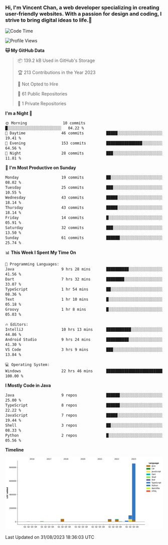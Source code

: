 ### Hi, I'm Vincent Chan, a web developer specializing in creating user-friendly websites. With a passion for design and coding, I strive to bring digital ideas to life.👋

<!--
**hkvincent/hkvincent** is a ✨ _special_ ✨ repository because its `README.md` (this file) appears on your GitHub profile.

Here are some ideas to get you started:

- 🔭 I’m currently working on ...
- 🌱 I’m currently learning ...
- 👯 I’m looking to collaborate on ...
- 🤔 I’m looking for help with ...
- 💬 Ask me about ...
- 📫 How to reach me: ...
- 😄 Pronouns: ...
- ⚡ Fun fact: ...
-->
<!--START_SECTION:waka-->
![Code Time](http://img.shields.io/badge/Code%20Time-339%20hrs%2024%20mins-blue)

![Profile Views](http://img.shields.io/badge/Profile%20Views-0-blue)

**🐱 My GitHub Data** 

> 📦 139.2 kB Used in GitHub's Storage 
 > 
> 🏆 213 Contributions in the Year 2023
 > 
> 🚫 Not Opted to Hire
 > 
> 📜 61 Public Repositories 
 > 
> 🔑 1 Private Repositories 
 > 
**I'm a Night 🦉** 

```text
🌞 Morning                10 commits          █░░░░░░░░░░░░░░░░░░░░░░░░   04.22 % 
🌆 Daytime                46 commits          █████░░░░░░░░░░░░░░░░░░░░   19.41 % 
🌃 Evening                153 commits         ████████████████░░░░░░░░░   64.56 % 
🌙 Night                  28 commits          ███░░░░░░░░░░░░░░░░░░░░░░   11.81 % 
```
📅 **I'm Most Productive on Sunday** 

```text
Monday                   19 commits          ██░░░░░░░░░░░░░░░░░░░░░░░   08.02 % 
Tuesday                  25 commits          ███░░░░░░░░░░░░░░░░░░░░░░   10.55 % 
Wednesday                43 commits          █████░░░░░░░░░░░░░░░░░░░░   18.14 % 
Thursday                 43 commits          █████░░░░░░░░░░░░░░░░░░░░   18.14 % 
Friday                   14 commits          █░░░░░░░░░░░░░░░░░░░░░░░░   05.91 % 
Saturday                 32 commits          ███░░░░░░░░░░░░░░░░░░░░░░   13.50 % 
Sunday                   61 commits          ██████░░░░░░░░░░░░░░░░░░░   25.74 % 
```


📊 **This Week I Spent My Time On** 

```text
💬 Programming Languages: 
Java                     9 hrs 28 mins       ██████████░░░░░░░░░░░░░░░   41.56 % 
Dart                     7 hrs 32 mins       ████████░░░░░░░░░░░░░░░░░   33.07 % 
TypeScript               1 hr 54 mins        ██░░░░░░░░░░░░░░░░░░░░░░░   08.36 % 
Text                     1 hr 10 mins        █░░░░░░░░░░░░░░░░░░░░░░░░   05.18 % 
Groovy                   1 hr 8 mins         █░░░░░░░░░░░░░░░░░░░░░░░░   05.03 % 

🔥 Editors: 
IntelliJ                 10 hrs 13 mins      ███████████░░░░░░░░░░░░░░   44.86 % 
Android Studio           9 hrs 24 mins       ██████████░░░░░░░░░░░░░░░   41.30 % 
VS Code                  3 hrs 9 mins        ███░░░░░░░░░░░░░░░░░░░░░░   13.84 % 

💻 Operating System: 
Windows                  22 hrs 46 mins      █████████████████████████   100.00 % 
```

**I Mostly Code in Java** 

```text
Java                     9 repos             ██████░░░░░░░░░░░░░░░░░░░   25.00 % 
TypeScript               8 repos             ██████░░░░░░░░░░░░░░░░░░░   22.22 % 
JavaScript               7 repos             █████░░░░░░░░░░░░░░░░░░░░   19.44 % 
Shell                    3 repos             ██░░░░░░░░░░░░░░░░░░░░░░░   08.33 % 
Python                   2 repos             █░░░░░░░░░░░░░░░░░░░░░░░░   05.56 % 
```



**Timeline**

![Lines of Code chart](https://raw.githubusercontent.com/hkvincent/hkvincent/main/assets/bar_graph.png)


 Last Updated on 31/08/2023 18:36:03 UTC
<!--END_SECTION:waka-->

